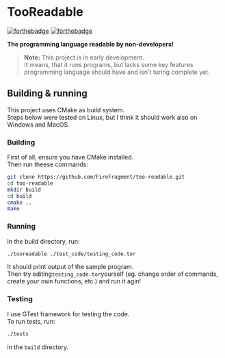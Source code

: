 TooReadable
===========

[![forthebadge](https://forthebadge.com/images/badges/powered-by-electricity.svg)](https://forthebadge.com)
[![forthebadge](https://forthebadge.com/images/badges/works-on-my-machine.svg)](https://forthebadge.com)

**The programming language readable by non-developers!**

> **Note:** This project is in early development.  
>  It means, that it runs programs, but lacks some key features programming language should have and isn't turing complete yet.

Building & running
------------------

This project uses CMake as build system.  
Steps below were tested on Linux, but I think it should work also on Windows and MacOS.

### Building

First of all, ensure you have CMake installed.  
Then run theese commands:

```bash
git clone https://github.com/FireFragment/too-readable.git
cd too-readable
mkdir build
cd build
cmake ..
make
```

### Running

In the build directory, run:

```bash
./tooreadable ./test_code/testing_code.tor
```

It should print output of the sample program.  
Then try editing`testing_code.tor`yourself (eg. change order of commands, create your own functions, etc.) and run it agin!

### Testing

I use GTest framework for testing the code.  
To run tests, run:

```bash
./tests
```

in the `build` directory.
